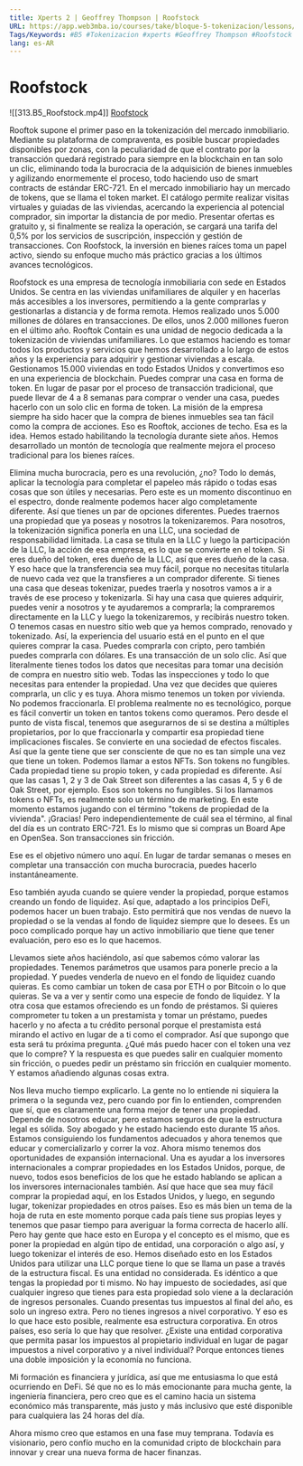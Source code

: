 ```yaml
---
title: Xperts 2 | Geoffrey Thompson | Roofstock
URL: https://app.web3mba.io/courses/take/bloque-5-tokenizacion/lessons/38999610-xperts-2-geoffrey-thompson-roofstock
Tags/Keywords: #B5 #Tokenizacion #xperts #Geoffrey Thompson #Roofstock
lang: es-AR
---
```

# Roofstock
![[313.B5_Roofstock.mp4]]
[Roofstock](https://app.web3mba.io?wvideo=tg5uoa3kwz)

Rooftok supone el primer paso en la tokenización del mercado inmobiliario. Mediante su plataforma de compraventa, es posible buscar propiedades disponibles por zonas, con la peculiaridad de que el contrato por la transacción quedará registrado para siempre en la blockchain en tan solo un clic, eliminando toda la burocracia de la adquisición de bienes inmuebles y agilizando enormemente el proceso, todo haciendo uso de smart contracts de estándar ERC-721. En el mercado inmobiliario hay un mercado de tokens, que se llama el token market. El catálogo permite realizar visitas virtuales y guiadas de las viviendas, acercando la experiencia al potencial comprador, sin importar la distancia de por medio. Presentar ofertas es gratuito y, si finalmente se realiza la operación, se cargará una tarifa del 0,5% por los servicios de suscripción, inspección y gestión de transacciones. Con Roofstock, la inversión en bienes raíces toma un papel activo, siendo su enfoque mucho más práctico gracias a los últimos avances tecnológicos.

Roofstock es una empresa de tecnología inmobiliaria con sede en Estados Unidos. Se centra en las viviendas unifamiliares de alquiler y en hacerlas más accesibles a los inversores, permitiendo a la gente comprarlas y gestionarlas a distancia y de forma remota. Hemos realizado unos 5.000 millones de dólares en transacciones. De ellos, unos 2.000 millones fueron en el último año. Rooftok Contain es una unidad de negocio dedicada a la tokenización de viviendas unifamiliares. Lo que estamos haciendo es tomar todos los productos y servicios que hemos desarrollado a lo largo de estos años y la experiencia para adquirir y gestionar viviendas a escala. Gestionamos 15.000 viviendas en todo Estados Unidos y convertimos eso en una experiencia de blockchain. Puedes comprar una casa en forma de token. En lugar de pasar por el proceso de transacción tradicional, que puede llevar de 4 a 8 semanas para comprar o vender una casa, puedes hacerlo con un solo clic en forma de token. La misión de la empresa siempre ha sido hacer que la compra de bienes inmuebles sea tan fácil como la compra de acciones. Eso es Rooftok, acciones de techo. Esa es la idea. Hemos estado habilitando la tecnología durante siete años. Hemos desarrollado un montón de tecnología que realmente mejora el proceso tradicional para los bienes raíces.

Elimina mucha burocracia, pero es una revolución, ¿no? Todo lo demás, aplicar la tecnología para completar el papeleo más rápido o todas esas cosas que son útiles y necesarias. Pero este es un momento discontinuo en el espectro, donde realmente podemos hacer algo completamente diferente. Así que tienes un par de opciones diferentes. Puedes traernos una propiedad que ya poseas y nosotros la tokenizaremos. Para nosotros, la tokenización significa ponerla en una LLC, una sociedad de responsabilidad limitada. La casa se titula en la LLC y luego la participación de la LLC, la acción de esa empresa, es lo que se convierte en el token. Si eres dueño del token, eres dueño de la LLC, así que eres dueño de la casa. Y eso hace que la transferencia sea muy fácil, porque no necesitas titularla de nuevo cada vez que la transfieres a un comprador diferente. Si tienes una casa que deseas tokenizar, puedes traerla y nosotros vamos a ir a través de ese proceso y tokenizarla. Si hay una casa que quieres adquirir, puedes venir a nosotros y te ayudaremos a comprarla; la compraremos directamente en la LLC y luego la tokenizaremos, y recibirás nuestro token. O tenemos casas en nuestro sitio web que ya hemos comprado, renovado y tokenizado. Así, la experiencia del usuario está en el punto en el que quieres comprar la casa. Puedes comprarla con cripto, pero también puedes comprarla con dólares. Es una transacción de un solo clic. Así que literalmente tienes todos los datos que necesitas para tomar una decisión de compra en nuestro sitio web. Todas las inspecciones y todo lo que necesitas para entender la propiedad. Una vez que decides que quieres comprarla, un clic y es tuya. Ahora mismo tenemos un token por vivienda. No podemos fraccionarla. El problema realmente no es tecnológico, porque es fácil convertir un token en tantos tokens como queramos. Pero desde el punto de vista fiscal, tenemos que asegurarnos de si se destina a múltiples propietarios, por lo que fraccionarla y compartir esa propiedad tiene implicaciones fiscales. Se convierte en una sociedad de efectos fiscales. Así que la gente tiene que ser consciente de que no es tan simple una vez que tiene un token. Podemos llamar a estos NFTs. Son tokens no fungibles. Cada propiedad tiene su propio token, y cada propiedad es diferente. Así que las casas 1, 2 y 3 de Oak Street son diferentes a las casas 4, 5 y 6 de Oak Street, por ejemplo. Esos son tokens no fungibles. Si los llamamos tokens o NFTs, es realmente solo un término de marketing. En este momento estamos jugando con el término "tokens de propiedad de la vivienda". ¡Gracias! Pero independientemente de cuál sea el término, al final del día es un contrato ERC-721. Es lo mismo que si compras un Board Ape en OpenSea. Son transacciones sin fricción.

Ese es el objetivo número uno aquí. En lugar de tardar semanas o meses en completar una transacción con mucha burocracia, puedes hacerlo instantáneamente.

Eso también ayuda cuando se quiere vender la propiedad, porque estamos creando un fondo de liquidez. Así que, adaptado a los principios DeFi, podemos hacer un buen trabajo. Esto permitirá que nos vendas de nuevo la propiedad o se la vendas al fondo de liquidez siempre que lo desees. Es un poco complicado porque hay un activo inmobiliario que tiene que tener evaluación, pero eso es lo que hacemos.

Llevamos siete años haciéndolo, así que sabemos cómo valorar las propiedades. Tenemos parámetros que usamos para ponerle precio a la propiedad. Y puedes venderla de nuevo en el fondo de liquidez cuando quieras. Es como cambiar un token de casa por ETH o por Bitcoin o lo que quieras. Se va a ver y sentir como una especie de fondo de liquidez. Y la otra cosa que estamos ofreciendo es un fondo de préstamos. Si quieres comprometer tu token a un prestamista y tomar un préstamo, puedes hacerlo y no afecta a tu crédito personal porque el prestamista está mirando el activo en lugar de a ti como el comprador. Así que supongo que esta será tu próxima pregunta. ¿Qué más puedo hacer con el token una vez que lo compre? Y la respuesta es que puedes salir en cualquier momento sin fricción, o puedes pedir un préstamo sin fricción en cualquier momento. Y estamos añadiendo algunas cosas extra.

Nos lleva mucho tiempo explicarlo. La gente no lo entiende ni siquiera la primera o la segunda vez, pero cuando por fin lo entienden, comprenden que sí, que es claramente una forma mejor de tener una propiedad. Depende de nosotros educar, pero estamos seguros de que la estructura legal es sólida. Soy abogado y he estado haciendo esto durante 15 años. Estamos consiguiendo los fundamentos adecuados y ahora tenemos que educar y comercializarlo y correr la voz. Ahora mismo tenemos dos oportunidades de expansión internacional. Una es ayudar a los inversores internacionales a comprar propiedades en los Estados Unidos, porque, de nuevo, todos esos beneficios de los que he estado hablando se aplican a los inversores internacionales también. Así que hace que sea muy fácil comprar la propiedad aquí, en los Estados Unidos, y luego, en segundo lugar, tokenizar propiedades en otros países. Eso es más bien un tema de la hoja de ruta en este momento porque cada país tiene sus propias leyes y tenemos que pasar tiempo para averiguar la forma correcta de hacerlo allí. Pero hay gente que hace esto en Europa y el concepto es el mismo, que es poner la propiedad en algún tipo de entidad, una corporación o algo así, y luego tokenizar el interés de eso. Hemos diseñado esto en los Estados Unidos para utilizar una LLC porque tiene lo que se llama un pase a través de la estructura fiscal. Es una entidad no considerada. Es idéntico a que tengas la propiedad por ti mismo. No hay impuesto de sociedades, así que cualquier ingreso que tienes para esta propiedad solo viene a la declaración de ingresos personales. Cuando presentas tus impuestos al final del año, es solo un ingreso extra. Pero no tienes ingresos a nivel corporativo. Y eso es lo que hace esto posible, realmente esa estructura corporativa. En otros países, eso sería lo que hay que resolver. ¿Existe una entidad corporativa que permita pasar los impuestos al propietario individual en lugar de pagar impuestos a nivel corporativo y a nivel individual? Porque entonces tienes una doble imposición y la economía no funciona.

Mi formación es financiera y jurídica, así que me entusiasma lo que está ocurriendo en DeFi. Sé que no es lo más emocionante para mucha gente, la ingeniería financiera, pero creo que es el camino hacia un sistema económico más transparente, más justo y más inclusivo que esté disponible para cualquiera las 24 horas del día.

Ahora mismo creo que estamos en una fase muy temprana. Todavía es visionario, pero confío mucho en la comunidad cripto de blockchain para innovar y crear una nueva forma de hacer finanzas.